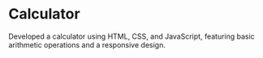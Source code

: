 # Calculator
Developed a calculator using HTML, CSS, and JavaScript, featuring basic arithmetic operations and a responsive design.
